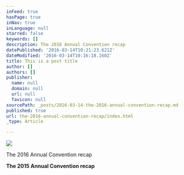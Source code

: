 ```yaml
---
inFeed: true
hasPage: true
inNav: true
inLanguage: null
starred: false
keywords: []
description: The 2016 Annual Convention recap
datePublished: '2016-03-14T10:21:23.621Z'
dateModified: '2016-03-14T10:16:18.160Z'
title: This is a post title
author: []
authors: []
publisher:
  name: null
  domain: null
  url: null
  favicon: null
sourcePath: _posts/2016-03-14-the-2016-annual-convention-recap.md
published: true
url: the-2016-annual-convention-recap/index.html
_type: Article

---
```

![](https://the-grid-user-content.s3-us-west-2.amazonaws.com/33f34143-0318-47c5-91a4-123448425a01.jpg)

The 2016 Annual Convention recap

**The 2015 Annual Convention recap**